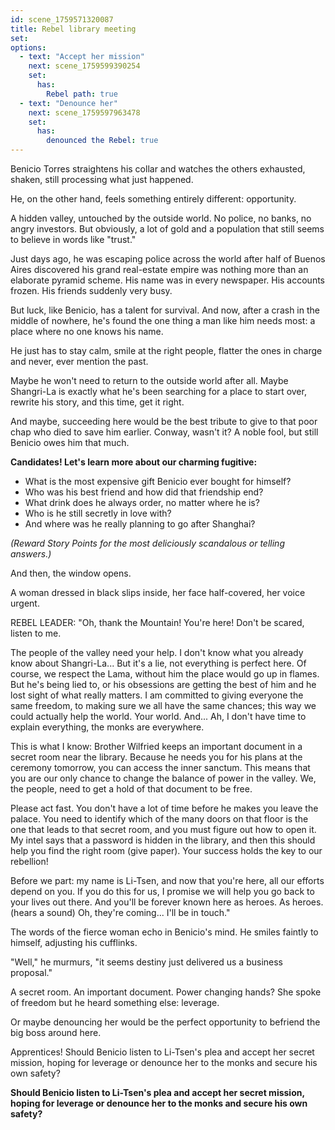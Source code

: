 ```yaml
---
id: scene_1759571320087
title: Rebel library meeting
set:
options:
  - text: "Accept her mission"
    next: scene_1759599390254
    set:
      has:
        Rebel path: true
  - text: "Denounce her"
    next: scene_1759597963478
    set:
      has:
        denounced the Rebel: true
---
```


Benicio Torres straightens his collar and watches the others exhausted, shaken, still processing what just happened.

He, on the other hand, feels something entirely different: opportunity.

A hidden valley, untouched by the outside world. No police, no banks, no angry investors. But obviously, a lot of gold and a population that still seems to believe in words like "trust."

Just days ago, he was escaping police across the world after half of Buenos Aires discovered his grand real-estate empire was nothing more than an elaborate pyramid scheme. His name was in every newspaper. His accounts frozen. His friends suddenly very busy.

But luck, like Benicio, has a talent for survival.
And now, after a crash in the middle of nowhere, he's found the one thing a man like him needs most: a place where no one knows his name.

He just has to stay calm, smile at the right people, flatter the ones in charge and never, ever mention the past.

Maybe he won't need to return to the outside world after all. Maybe Shangri-La is exactly what he's been searching for a place to start over, rewrite his story, and this time, get it right.

And maybe, succeeding here would be the best tribute to give to that poor chap who died to save him earlier. Conway, wasn't it? A noble fool, but still Benicio owes him that much.

**Candidates! Let's learn more about our charming fugitive:**
- What is the most expensive gift Benicio ever bought for himself?
- Who was his best friend and how did that friendship end?
- What drink does he always order, no matter where he is?
- Who is he still secretly in love with?
- And where was he really planning to go after Shanghai?

*(Reward Story Points for the most deliciously scandalous or telling answers.)*

And then, the window opens.

A woman dressed in black slips inside, her face half-covered, her voice urgent.

REBEL LEADER:
"Oh, thank the Mountain! You're here! Don't be scared, listen to me.

The people of the valley need your help. I don't know what you already know about Shangri-La... But it's a lie, not everything is perfect here. Of course, we respect the Lama, without him the place would go up in flames. But he's being lied to, or his obsessions are getting the best of him and he lost sight of what really matters. I am committed to giving everyone the same freedom, to making sure we all have the same chances; this way we could actually help the world. Your world. And... Ah, I don't have time to explain everything, the monks are everywhere.

This is what I know: Brother Wilfried keeps an important document in a secret room near the library. Because he needs you for his plans at the ceremony tomorrow, you can access the inner sanctum. This means that you are our only chance to change the balance of power in the valley. We, the people, need to get a hold of that document to be free.

Please act fast. You don't have a lot of time before he makes you leave the palace. You need to identify which of the many doors on that floor is the one that leads to that secret room, and you must figure out how to open it. My intel says that a password is hidden in the library, and then this should help you find the right room (give paper). Your success holds the key to our rebellion!

Before we part: my name is Li-Tsen, and now that you're here, all our efforts depend on you. If you do this for us, I promise we will help you go back to your lives out there. And you'll be forever known here as heroes. As heroes. (hears a sound) Oh, they're coming... I'll be in touch."

The words of the fierce woman echo in Benicio's mind.
He smiles faintly to himself, adjusting his cufflinks.

"Well," he murmurs, "it seems destiny just delivered us a business proposal."

A secret room. An important document. Power changing hands?
She spoke of freedom but he heard something else: leverage.

Or maybe denouncing her would be the perfect opportunity to befriend the big boss around here.

Apprentices! Should Benicio listen to Li-Tsen's plea and accept her secret mission, hoping for leverage or denounce her to the monks and secure his own safety?

**Should Benicio listen to Li-Tsen's plea and accept her secret mission, hoping for leverage or denounce her to the monks and secure his own safety?**